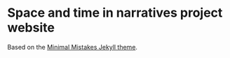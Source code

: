 # Space and time in narratives project website

Based on the [Minimal Mistakes Jekyll theme](https://github.com/mmistakes/minimal-mistakes).
